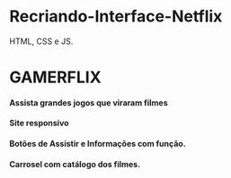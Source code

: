 # Recriando-Interface-Netflix
HTML, CSS e JS.
# GAMERFLIX
#### Assista grandes jogos que viraram filmes
#### Site responsivo
#### Botões de Assistir e Informações com função.
#### Carrosel com catálogo dos filmes.
